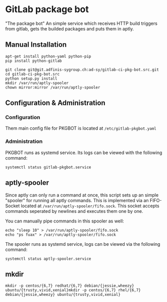 # GitLab package bot

"The package bot" An simple service which receives HTTP build triggers from gitlab, gets the builded packages and puts them in aptly.


## Manual Installation
```
apt-get install python-yaml python-pip
pip install python-gitlab

git clone git@git.adfinis-sygroup.ch:ad-sy/gitlab-ci-pkg-bot.src.git
cd gitlab-ci-pkg-bot.src
python setup.py install
mkdir /var/run/aptly-spooler
chown mirror:mirror /var/run/aptly-spooler

```

## Configuration & Administration

### Configuration

Them main config file for PKGBOT is located at `/etc/gitlab-pkgbot.yaml`

### Administration

PKGBOT runs as systemd service. Its logs can be viewed with the following command:
```
systemctl status gitlab-pkgbot.service
```



## aptly-spooler

Since aptly can only run a command at once, this script sets up an simple
"spooler" for running all aptly commands.
This is implemented via an FIFO-Socket located at `/var/run/aptly-spooler/fifo.sock`. This socket accepts commands seperated by newlines and executes them one by one.

You can manually pipe commands in this spooler as well:

```
echo "sleep 10" > /var/run/aptly-spooler/fifo.sock
echo "ps fuax" > /var/run/aptly-spooler/fifo.sock
```

The spooler runs as systemd service, logs can be viewed via the following command:
```
systemctl status aptly-spooler.service
```


## mkdir
```
mkdir -p centos/{6,7} redhat/{6,7} debian/{jessie,wheezy} ubuntu/{trusty,vivid,xenial}mkdir -p centos/{6,7} rhel/{6,7} debian/{jessie,wheezy} ubuntu/{trusty,vivid,xenial}
```

